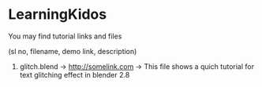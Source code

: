 # LearningKidos
You may find tutorial links and files 

(sl no, filename, demo link, description)

1.	glitch.blend	->	http://somelink.com		->	This file shows a quich tutorial for text glitching effect in blender 2.8
